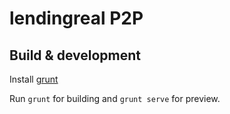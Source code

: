 # lendingreal P2P

## Build & development

Install [grunt](http://gruntjs.com/getting-started)

Run `grunt` for building and `grunt serve` for preview.
